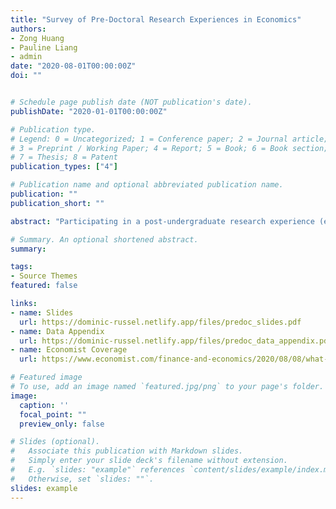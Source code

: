 ```yaml
---
title: "Survey of Pre-Doctoral Research Experiences in Economics"
authors:
- Zong Huang
- Pauline Liang
- admin
date: "2020-08-01T00:00:00Z"
doi: ""


# Schedule page publish date (NOT publication's date).
publishDate: "2020-01-01T00:00:00Z"

# Publication type.
# Legend: 0 = Uncategorized; 1 = Conference paper; 2 = Journal article;
# 3 = Preprint / Working Paper; 4 = Report; 5 = Book; 6 = Book section;
# 7 = Thesis; 8 = Patent
publication_types: ["4"]

# Publication name and optional abbreviated publication name.
publication: ""
publication_short: ""

abstract: "Participating in a post-undergraduate research experience (e.g., a predoctoral fellowship, full time research assistant position) is becoming increasingly common for incoming PhD students in economics and related fields (Schlauch and Startz 2018). However, often the information on how to get these positions and what they entail is passed only through informal networks. The goal of this survey is to make this information more transparent and widely available."

# Summary. An optional shortened abstract.
summary:

tags:
- Source Themes
featured: false

links:
- name: Slides
  url: https://dominic-russel.netlify.app/files/predoc_slides.pdf
- name: Data Appendix
  url: https://dominic-russel.netlify.app/files/predoc_data_appendix.pdf
- name: Economist Coverage
  url: https://www.economist.com/finance-and-economics/2020/08/08/what-it-takes-to-become-an-academic-economist-is-changing

# Featured image
# To use, add an image named `featured.jpg/png` to your page's folder.
image:
  caption: ''
  focal_point: ""
  preview_only: false

# Slides (optional).
#   Associate this publication with Markdown slides.
#   Simply enter your slide deck's filename without extension.
#   E.g. `slides: "example"` references `content/slides/example/index.md`.
#   Otherwise, set `slides: ""`.
slides: example
---
```

